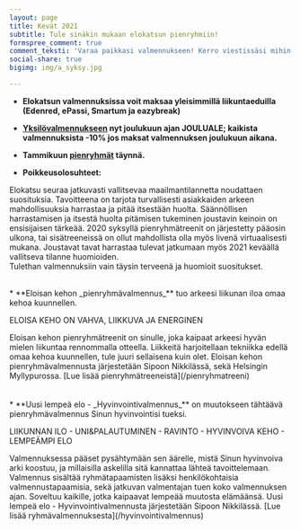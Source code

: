 ```yaml
---
layout: page
title: Kevät 2021
subtitle: Tule sinäkin mukaan elokatsun pienryhmiin!
formspree_comment: true
comment_teksti: 'Varaa paikkasi valmennukseen! Kerro viestissäsi mihin ilmoittaudut:'
social-share: true
bigimg: img/a_syksy.jpg

---
```


* **Elokatsun valmennuksissa voit maksaa yleisimmillä liikuntaeduilla (Edenred, ePassi, Smartum ja eazybreak)**
 
*  **[Yksilövalmennukseen](/yksilovalmennus) nyt joulukuun ajan JOULUALE; kaikista valmennuksista -10% jos maksat valmennuksen joulukuun aikana.**    
<p></p>

* **Tammikuun [pienryhmät](/pienryhmatreeni) täynnä.**   

* **Poikkeusolosuhteet:**

Elokatsu seuraa jatkuvasti vallitsevaa maailmantilannetta noudattaen suosituksia. Tavoitteena on tarjota turvallisesti asiakkaiden arkeen mahdollisuuksia harrastaa ja pitää itsestään huolta. Säännöllisen harrastamisen ja itsestä huolta pitämisen tukeminen joustavin keinoin on ensisijaisen tärkeää. 2020 syksyllä pienryhmätreenit on järjestetty pääosin ulkona, tai sisätreeneissä on ollut mahdollista olla myös livenä virtuaalisesti mukana. Joustavat tavat harrastaa tulevat jatkumaan myös 2021 keväällä vallitseva tilanne huomioiden.  
Tulethan valmennuksiin vain täysin terveenä ja huomioit suositukset.  


<br/>
* **Eloisan kehon _pienryhmä­valmennus_** tuo arkeesi liikunan iloa omaa kehoa kuunnellen.
<p class="otsikkolistapalkki">
ELOISA KEHO ON VAHVA, LIIKKUVA JA ENERGINEN
</p>
Eloisan kehon pienryhmätreenit on sinulle, joka kaipaat arkeesi hyvän mielen liikuntaa rennommalla otteella. Liikkeitä harjoitellaan tekniikka edellä omaa kehoa kuunnellen, tule juuri sellaisena kuin olet.  
Eloisan kehon pienryhmävalmennusta järjestetään Sipoon Nikkilässä, sekä Helsingin Myllypurossa.
[Lue lisää pienryhmätreeneistä](/pienryhmatreeni)
<br/><br/>
<br/>
* **Uusi lempeä elo - _Hyvinvointi­valmennus_** on muutokseen tähtäävä pienryhmävalmennus Sinun hyvinvointisi tueksi.  

  <p class="otsikkolistapalkki">
  LIIKUNNAN ILO - UNI&PALAUTUMINEN - RAVINTO -  
  HYVINVOIVA KEHO - LEMPEÄMPI ELO
  </p>
  Valmennuksessa pääset pysähtymään sen äärelle, mistä Sinun hyvinvoiva arki koostuu, ja millaisilla askelilla sitä kannattaa lähteä tavoittelemaan. Valmennus sisältää ryhmätapaamisten lisäksi henkilökohtaisia valmennustapaamisia, sekä jatkuvan valmentajan tuen koko valmennuksen ajan. Soveltuu kaikille, jotka kaipaavat lempeää muutosta elämäänsä.  
  Uusi lempeä elo - Hyvinvointivalmennusta järjestetään Sipoon Nikkilässä. [Lue lisää ryhmävalmennuksesta](/hyvinvointivalmennus)
  <br>
